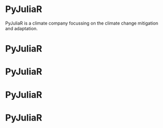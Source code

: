 # PyJuliaR

PyJuliaR is a climate company focussing on the climate change mitigation and 
adaptation.
# PyJuliaR
# PyJuliaR
# PyJuliaR
# PyJuliaR
